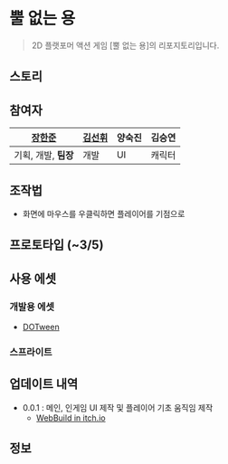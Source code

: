 # 뿔 없는 용
> 2D 플랫포머 액션 게임 [뿔 없는 용]의 리포지토리입니다.



## 스토리





## 참여자

| [장한준](https://github.com/JangHanjun) | [김선휘](https://github.com/SoinDosa) | 양숙진 | 김승연 |
| --------------------------------------- | ------------------------------------- | ------ | ------ |
| 기획, 개발, **팀장**                    | 개발                                  | UI     | 캐릭터 |



## 조작법

- 화면에 마우스를 우클릭하면 플레이어를 기점으로 

## 프로토타입 (~3/5)





## 사용 에셋

### 개발용 에셋

- [DOTween](http://dotween.demigiant.com/index.php)

### 스프라이트



## 업데이트 내역

* 0.0.1 : 메인, 인게임 UI 제작 및 플레이어 기초 움직임 제작
  *  [WebBuild in itch.io](https://husk321.itch.io/nohorndragon-001v-test)

## 정보
